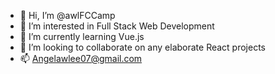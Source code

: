 - 👋 Hi, I’m @awlFCCamp
- 👀 I’m interested in Full Stack Web Development
- 🌱 I’m currently learning Vue.js
- 💞️ I’m looking to collaborate on any elaborate React projects
- 📫 Angelawlee07@gmail.com

<!---
awlFCCamp/awlFCCamp is a ✨ special ✨ repository because its `README.md` (this file) appears on your GitHub profile.
You can click the Preview link to take a look at your changes.
--->

